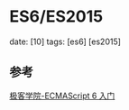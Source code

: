 # ES6/ES2015
date: [10]
tags: [es6] [es2015]


## 参考
[极客学院-ECMAScript 6 入门][1]



[1]:http://wiki.jikexueyuan.com/project/es6/style.html "极客学院-ECMAScript 6 入门"
